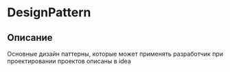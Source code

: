 # DesignPattern

## Описание 
Основные дизайн паттерны, которые может применять разработчик при проектировании проектов описаны в idea
